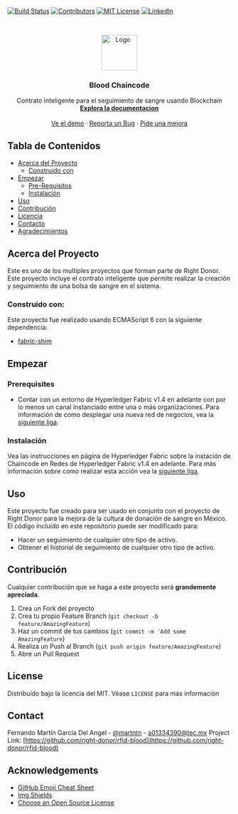 <!--
*** Thanks for checking out this README Template. If you have a suggestion that would
*** make this better please fork the repo and create a pull request or simple open
*** an issue with the tag "enhancement".
*** Thanks again! Now go create something AMAZING! :D
-->


<!-- PROJECT SHIELDS -->
[![Build Status][build-shield]]()
[![Contributors][contributors-shield]]()
[![MIT License][license-shield]][license-url]
[![LinkedIn][linkedin-shield]][linkedin-url]



<!-- PROJECT LOGO -->
<br />
<p align="center">
  <a href="https://github.com/othneildrew/Best-README-Template">
    <img src="https://avatars0.githubusercontent.com/u/54409822?s=400&u=2f84e4804a8f69a090045e7da931d7ec1c47a45e&v=4" alt="Logo" width="80" height="80">
  </a>

  <h3 align="center">Blood Chaincode</h3>

  <p align="center">
    Contrato inteligente para el seguimiento de sangre usando Blockchain
    <br />
    <a href="https://github.com/right-donor/rfid-blood"><strong>Explora la documentacion</strong></a>
    <br />
    <br />
    <a href="https://github.com/right-donor/rfid-blood">Ve el demo</a>
    ·
    <a href="https://github.com/right-donor/rfid-blood/issues">Reporta un Bug</a>
    ·
    <a href="https://github.com/right-donor/rfid-blood/issues">Pide una mejora</a>
  </p>
</p>



<!-- TABLE OF CONTENTS -->
## Tabla de Contenidos

* [Acerca del Proyecto](#about-the-project)
  * [Construído con](#built-with)
* [Empezar](#getting-started)
  * [Pre-Requisitos](#prerequisites)
  * [Instalación](#installation)
* [Uso](#usage)
* [Contribución](#contributing)
* [Licencia](#license)
* [Contacto](#contact)
* [Agradecimientos](#acknowledgements)


<!-- ABOUT THE PROJECT -->
## Acerca del Proyecto

Este es uno de los multiples proyectos que forman parte de Right Donor. Este proyecto incluye el contrato inteligente que permite realizar la creación y seguimiento de una bolsa de sangre en el sistema.

### Construido con:
Este proyecto fue realizado usando ECMAScript 6 con la siguiente dependencia:

* [fabric-shim](https://fabric-shim.github.io/release-1.4/index.html)

<!-- GETTING STARTED -->
## Empezar

### Prerequisites

* Contar con un entorno de Hyperledger Fabric v1.4 en adelante con por lo menos un canal instanciado entre una o más organizaciones. Para información de como desplegar una nueva red de negocios, vea la [siguiente liga](https://hyperledger-fabric.readthedocs.io/en/release-1.4/build_network.html).

### Instalación
Vea las instrucciones en página de Hyperledger Fabric sobre la instación de Chaincode en Redes de Hyperledger Fabric v1.4 en adelante. Para más información sobre como realizar esta acción vea la [siguiente liga](https://hyperledger-fabric.readthedocs.io/en/release-1.4/chaincode4noah.html).

<!-- USAGE EXAMPLES -->
## Uso
Este proyecto fue creado para ser usado en conjunto con el proyecto de Right Donor para la mejora de la cultura de donación de sangre en México. El código incluído en este repositorio puede ser modificado para:
* Hacer un seguimiento de cualquier otro tipo de activo.
* Obtener el historial de seguimiento de cualquier otro tipo de activo.

<!-- CONTRIBUTING -->
## Contribución

Cualquier contribución que se haga a este proyecto será **grandemente apreciada**.

1. Crea un Fork del proyecto
2. Crea tu propio Feature Branch (`git checkout -b feature/AmazingFeature`)
3. Haz un commit de tus cambios (`git commit -m 'Add some AmazingFeature`)
4. Realiza un Push al Branch (`git push origin feature/AmazingFeature`)
5. Abre un Pull Request


<!-- LICENSE -->
## License

Distribuído bajo la licencia del MIT. Véase `LICENSE` para más información


<!-- CONTACT -->
## Contact

Fernando Martín García Del Angel - [@martntn](https://twitter.com/martntn) - a01334390@tec.mx
Project Link: [https://github.com/right-donor/rfid-blood](https://github.com/right-donor/rfid-blood)



<!-- ACKNOWLEDGEMENTS -->
## Acknowledgements
* [GitHub Emoji Cheat Sheet](https://www.webpagefx.com/tools/emoji-cheat-sheet)
* [Img Shields](https://shields.io)
* [Choose an Open Source License](https://choosealicense.com)



<!-- MARKDOWN LINKS & IMAGES -->
[build-shield]: https://img.shields.io/badge/build-passing-brightgreen.svg?style=flat-square
[contributors-shield]: https://img.shields.io/badge/contributors-1-orange.svg?style=flat-square
[license-shield]: https://img.shields.io/badge/license-MIT-blue.svg?style=flat-square
[license-url]: https://choosealicense.com/licenses/mit
[linkedin-shield]: https://img.shields.io/badge/-LinkedIn-black.svg?style=flat-square&logo=linkedin&colorB=555
[linkedin-url]: https://linkedin.com/in/martingarciadelangel
[product-screenshot]: https://raw.githubusercontent.com/right-donor/rfid-blood/master/right_donoror_bb.png
